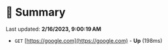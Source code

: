 # 📖 Summary
Last updated: **2/16/2023, 9:00:19 AM**

- `GET` [https://google.com](https://google.com) - **Up** (198ms)
